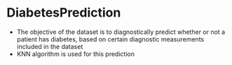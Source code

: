 # DiabetesPrediction

- The objective of the dataset is to diagnostically predict whether or not a patient has diabetes, 
  based on certain diagnostic measurements included in the dataset
- KNN algorithm is used for this prediction
